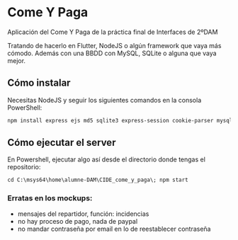 # Come Y Paga
Aplicación del Come Y Paga de la práctica final de Interfaces de 2ºDAM

Tratando de hacerlo en Flutter, NodeJS o algún framework que vaya más cómodo. Además con una BBDD con MySQL, SQLite o alguna que vaya mejor.

## Cómo instalar
Necesitas NodeJS y seguir los siguientes comandos en la consola PowerShell:
```ps
npm install express ejs md5 sqlite3 express-session cookie-parser mysql2
```

## Cómo ejecutar el server
En Powershell, ejecutar algo así desde el directorio donde tengas el repositorio:
```ps
cd C:\msys64\home\alumne-DAM\CIDE_come_y_paga\; npm start
```

### Erratas en los mockups:

- mensajes del repartidor, función: incidencias
- no hay proceso de pago, nada de paypal
- no mandar contraseña por email en lo de reestablecer contraseña
